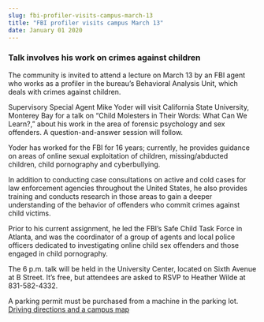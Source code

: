 ```yaml
---
slug: fbi-profiler-visits-campus-march-13
title: "FBI profiler visits campus March 13"
date: January 01 2020
---
```


<h3>Talk involves his work on crimes against children</h3><p>The community is invited to attend a lecture on March 13 by an FBI agent who works as a profiler in the bureau’s Behavioral Analysis Unit, which deals with crimes against children.
</p><p>Supervisory Special Agent Mike Yoder will visit California State University, Monterey Bay for a talk on “Child Molesters in Their Words: What Can We Learn?,” about his work in the area of forensic psychology and sex offenders. A question-and-answer session will follow.
</p><p>Yoder has worked for the FBI for 16 years; currently, he provides guidance on areas of online sexual exploitation of children, missing/abducted children, child pornography and cyberbullying.
</p><p>In addition to conducting case consultations on active and cold cases for law enforcement agencies throughout the United States, he also provides training and conducts research in those areas to gain a deeper understanding of the behavior of offenders who commit crimes against child victims.
</p><p>Prior to his current assignment, he led the FBI’s Safe Child Task Force in Atlanta, and was the coordinator of a group of agents and local police officers dedicated to investigating online child sex offenders and those engaged in child pornography.
</p><p>The 6 p.m. talk will be held in the University Center, located on Sixth Avenue at B Street. It’s free, but attendees are asked to RSVP to Heather Wilde at 831-582-4332.
</p><p>A parking permit must be purchased from a machine in the parking lot. <a href="http://csumb.edu/map">Driving directions and a campus map </a>   
</p>
